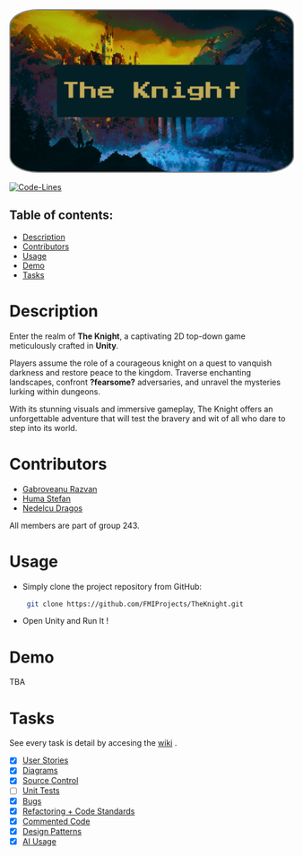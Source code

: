 <img src="Resources\logo1.png" alt="The Knight" style="border: 2px solid  gray; border-radius:10%">


[![Code-Lines](https://hitsofcode.com/github/fmiprojects/theknight?branch=main&label=Code-Lines)](https://hitsofcode.com/github/fmiprojects/theknight/view?branch=main&label=Code-Lines)


## **Table of contents:**
- [Description](#description)
- [Contributors](#contributors)
- [Usage](#usage)
- [Demo](#demo)
- [Tasks](#tasks)

# Description
Enter the realm of **The Knight**, a captivating 2D top-down game meticulously crafted in **Unity**. 

Players assume the role of a courageous knight on a quest to vanquish darkness and restore peace to the kingdom. Traverse enchanting landscapes, confront **?fearsome?** adversaries, and unravel the mysteries lurking within dungeons. 

With its stunning visuals and immersive gameplay, The Knight offers an unforgettable adventure that will test the bravery and wit of all who dare to step into its world.

# Contributors
- [Gabroveanu Razvan](https://github.com/GabroveanuRazvan)
- [Huma Stefan](https://github.com/Steven23X)
- [Nedelcu Dragos](https://github.com/Dragos999)

All members are part of group 243.

# Usage
- Simply clone the project repository from GitHub:
  
   ```bash
    git clone https://github.com/FMIProjects/TheKnight.git
   ```
- Open Unity and Run It !

# Demo

TBA

# Tasks

See every task is detail by accesing the [wiki](https://github.com/FMIProjects/TheKnight/wiki) .
- [X] [User Stories](https://github.com/FMIProjects/TheKnight/wiki/User-Stories)
- [X] [Diagrams](https://github.com/FMIProjects/TheKnight/wiki/Diagrams)
- [X] [Source Control](https://github.com/FMIProjects/TheKnight/wiki/Source-Control)
- [ ] [Unit Tests](https://github.com/FMIProjects/TheKnight/wiki/Unit-Tests)
- [X] [Bugs](https://github.com/FMIProjects/TheKnight/wiki/Bugs)
- [X] [Refactoring + Code Standards](https://github.com/FMIProjects/TheKnight/wiki/Refactoring)
- [X] [Commented Code](https://github.com/FMIProjects/TheKnight/wiki/Commented-Code)
- [X] [Design Patterns](https://github.com/FMIProjects/TheKnight/wiki/Design-Patterns)
- [X] [AI Usage](https://github.com/FMIProjects/TheKnight/wiki/AI-Usage)
